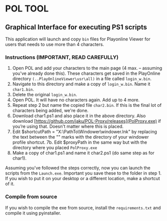 # POL TOOL

## Graphical Interface for executing PS1 scripts

This application will launch and copy `bin` files for Playonline Viewer for users that needs to use more than 4 characters.

### Instructions (IMPORTANT, READ CAREFULLY)

1. Open POL and add your characters to the main page (4 max. – assuming you've already done this). These characters get saved in the PlayOnline directory `(..PlayOnlineViewer\usr\all)` in a file called `login_w.bin`.
2. Navigate to this directory and make a copy of `login_w.bin`. Name it `char1.bin`.
3. Delete the original `login_w.bin`.
4. Open POL. It will have no characters again. Add up to 4 more.
5. Repeat step 2 but name the copied file `char2.bin`. If this is the final lot of characters being added, we're done.
6. Download char1.ps1 and also place it in the above directory. Also download [https://github.com/jaku/POL-Proxy/releases](PolProxy.exe) if you’re using that. Doesn't matter where this is placed.
7. Edit $shortcutPath = "X:\PathTo\Windower\windower.lnk" by replacing the text between the "" marks with the directory of your windower profile shortcut.
7b. Edit $proxyPath in the same way but with the directory where you placed `PolProxy.exe`
8. Make a copy of char1.ps1 and name it char2.ps1 (do same step as for char1).

Assuming you've followed the steps correctly, now you can launch the scripts from the `Launch.exe`. Important you save these to the folder in step 1. If you wish to put it on your desktop or a different location, make a shortcut of it.

### Compile from source

If you wish to compile the exe from source, install the `requirements.txt` and compile it using pyinstaller.
